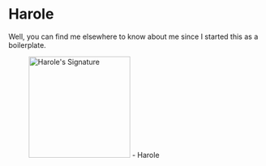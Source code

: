 # Harole
Well, you can find me elsewhere to know about me since I started this as a boilerplate.

<figure>
<img alt="Harole's Signature" style="pointer-events:none" width="200" src="https://user-images.githubusercontent.com/47141290/194127671-1d720896-257f-4ee0-b13e-d086d6909b26.svg">
- Harole
</figure>
